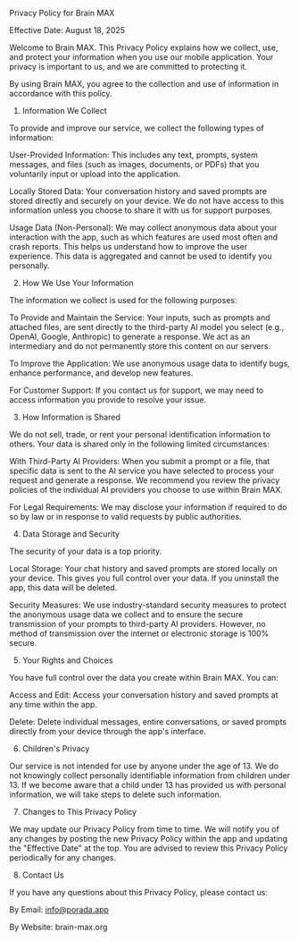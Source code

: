 Privacy Policy for Brain MAX

Effective Date: August 18, 2025

Welcome to Brain MAX. This Privacy Policy explains how we collect, use, and protect your information when you use our mobile application. Your privacy is important to us, and we are committed to protecting it.

By using Brain MAX, you agree to the collection and use of information in accordance with this policy.

1. Information We Collect

To provide and improve our service, we collect the following types of information:

User-Provided Information: This includes any text, prompts, system messages, and files (such as images, documents, or PDFs) that you voluntarily input or upload into the application.

Locally Stored Data: Your conversation history and saved prompts are stored directly and securely on your device. We do not have access to this information unless you choose to share it with us for support purposes.

Usage Data (Non-Personal): We may collect anonymous data about your interaction with the app, such as which features are used most often and crash reports. This helps us understand how to improve the user experience. This data is aggregated and cannot be used to identify you personally.

2. How We Use Your Information

The information we collect is used for the following purposes:

To Provide and Maintain the Service: Your inputs, such as prompts and attached files, are sent directly to the third-party AI model you select (e.g., OpenAI, Google, Anthropic) to generate a response. We act as an intermediary and do not permanently store this content on our servers.

To Improve the Application: We use anonymous usage data to identify bugs, enhance performance, and develop new features.

For Customer Support: If you contact us for support, we may need to access information you provide to resolve your issue.

3. How Information is Shared

We do not sell, trade, or rent your personal identification information to others. Your data is shared only in the following limited circumstances:

With Third-Party AI Providers: When you submit a prompt or a file, that specific data is sent to the AI service you have selected to process your request and generate a response. We recommend you review the privacy policies of the individual AI providers you choose to use within Brain MAX.

For Legal Requirements: We may disclose your information if required to do so by law or in response to valid requests by public authorities.

4. Data Storage and Security

The security of your data is a top priority.

Local Storage: Your chat history and saved prompts are stored locally on your device. This gives you full control over your data. If you uninstall the app, this data will be deleted.

Security Measures: We use industry-standard security measures to protect the anonymous usage data we collect and to ensure the secure transmission of your prompts to third-party AI providers. However, no method of transmission over the internet or electronic storage is 100% secure.

5. Your Rights and Choices

You have full control over the data you create within Brain MAX. You can:

Access and Edit: Access your conversation history and saved prompts at any time within the app.

Delete: Delete individual messages, entire conversations, or saved prompts directly from your device through the app's interface.

6. Children's Privacy

Our service is not intended for use by anyone under the age of 13. We do not knowingly collect personally identifiable information from children under 13. If we become aware that a child under 13 has provided us with personal information, we will take steps to delete such information.

7. Changes to This Privacy Policy

We may update our Privacy Policy from time to time. We will notify you of any changes by posting the new Privacy Policy within the app and updating the "Effective Date" at the top. You are advised to review this Privacy Policy periodically for any changes.

8. Contact Us

If you have any questions about this Privacy Policy, please contact us:

By Email: info@porada.app

By Website: brain-max.org
